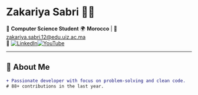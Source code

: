 # Zakariya Sabri 👨‍💻

<div align="center">
  
</div>

📍 **Computer Science Student** 
🌍 **Morocco** | 📧 [zakariya.sabri.12@edu.uiz.ac.ma](mailto:zakariya.sabri.12@edu.uiz.ac.ma)  
🔗 
[![LinkedIn](https://img.shields.io/badge/LinkedIn-0077B5?style=for-the-badge&logo=linkedin)](https://www.linkedin.com/in/zakariya-sabri-307b65304/)[![YouTube](https://img.shields.io/badge/YouTube-FF0000?style=for-the-badge&logo=youtube&logoColor=white)](https://www.youtube.com/@ZAKARIYA-SABRI)

---

## 🚀 About Me
```diff
+ Passionate developer with focus on problem-solving and clean code.
# 88+ contributions in the last year.

